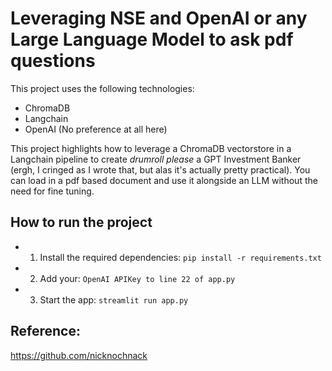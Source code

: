 # Leveraging NSE and OpenAI or any Large Language Model to ask pdf questions

This project uses the following technologies:
- ChromaDB
- Langchain
- OpenAI (No preference at all here)

This project highlights how to leverage a ChromaDB vectorstore in a Langchain pipeline to create *drumroll please* a GPT Investment Banker (ergh, I cringed as I wrote that, but alas it's actually pretty practical). You can load in a pdf based document and use it alongside an LLM without the need for fine tuning. 

## How to run the project
- 1. Install the required dependencies: `pip install -r requirements.txt`
- 2. Add your: `OpenAI APIKey to line 22 of app.py`
- 3. Start the app: `streamlit run app.py`




## Reference:
https://github.com/nicknochnack
